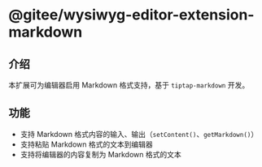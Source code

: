 # @gitee/wysiwyg-editor-extension-markdown

## 介绍

本扩展可为编辑器启用 Markdown 格式支持，基于 `tiptap-markdown` 开发。

## 功能

- 支持 Markdown 格式内容的输入、输出（`setContent()`、`getMarkdown()`）
- 支持粘贴 Markdown 格式的文本到编辑器
- 支持将编辑器的内容复制为 Markdown 格式的文本
